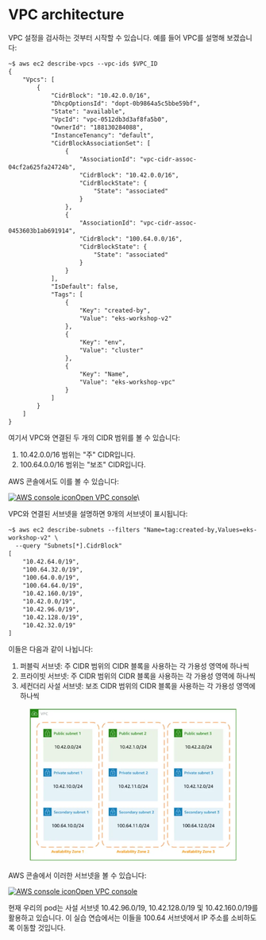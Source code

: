 # VPC architecture

VPC 설정을 검사하는 것부터 시작할 수 있습니다. 예를 들어 VPC를 설명해 보겠습니다:

```
~$ aws ec2 describe-vpcs --vpc-ids $VPC_ID
{
    "Vpcs": [
        {
            "CidrBlock": "10.42.0.0/16",
            "DhcpOptionsId": "dopt-0b9864a5c5bbe59bf",
            "State": "available",
            "VpcId": "vpc-0512db3d3af8fa5b0",
            "OwnerId": "188130284088",
            "InstanceTenancy": "default",
            "CidrBlockAssociationSet": [
                {
                    "AssociationId": "vpc-cidr-assoc-04cf2a625fa24724b",
                    "CidrBlock": "10.42.0.0/16",
                    "CidrBlockState": {
                        "State": "associated"
                    }
                },
                {
                    "AssociationId": "vpc-cidr-assoc-0453603b1ab691914",
                    "CidrBlock": "100.64.0.0/16",
                    "CidrBlockState": {
                        "State": "associated"
                    }
                }
            ],
            "IsDefault": false,
            "Tags": [
                {
                    "Key": "created-by",
                    "Value": "eks-workshop-v2"
                },
                {
                    "Key": "env",
                    "Value": "cluster"
                },
                {
                    "Key": "Name",
                    "Value": "eks-workshop-vpc"
                }
            ]
        }
    ]
}
```



여기서 VPC와 연결된 두 개의 CIDR 범위를 볼 수 있습니다:

1. 10.42.0.0/16 범위는 "주" CIDR입니다.
2. 100.64.0.0/16 범위는 "보조" CIDR입니다.

AWS 콘솔에서도 이를 볼 수 있습니다:

[![AWS console icon](https://eksworkshop.com/img/services/vpc.png)Open VPC console](https://console.aws.amazon.com/vpc/home#vpcs:tag:created-by=eks-workshop-v2)\


VPC와 연결된 서브넷을 설명하면 9개의 서브넷이 표시됩니다:

```
~$ aws ec2 describe-subnets --filters "Name=tag:created-by,Values=eks-workshop-v2" \
  --query "Subnets[*].CidrBlock"
[
    "10.42.64.0/19",
    "100.64.32.0/19",
    "100.64.0.0/19",
    "100.64.64.0/19",
    "10.42.160.0/19",
    "10.42.0.0/19",
    "10.42.96.0/19",
    "10.42.128.0/19",
    "10.42.32.0/19"
]
```

이들은 다음과 같이 나뉩니다:

1. 퍼블릭 서브넷: 주 CIDR 범위의 CIDR 블록을 사용하는 각 가용성 영역에 하나씩
2. 프라이빗 서브넷: 주 CIDR 범위의 CIDR 블록을 사용하는 각 가용성 영역에 하나씩
3. &#x20;세컨더리 사설 서브넷: 보조 CIDR 범위의 CIDR 블록을 사용하는 각 가용성 영역에 하나씩

<figure><img src="../../../.gitbook/assets/image (53).png" alt=""><figcaption></figcaption></figure>

AWS 콘솔에서 이러한 서브넷을 볼 수 있습니다:

[![AWS console icon](https://eksworkshop.com/img/services/vpc.png)Open VPC console](https://console.aws.amazon.com/vpc/home#subnets:tag:created-by=eks-workshop-v2;sort=desc:CidrBlock)

현재 우리의 pod는 사설 서브넷 10.42.96.0/19, 10.42.128.0/19 및 10.42.160.0/19를 활용하고 있습니다. 이 실습 연습에서는 이들을 100.64 서브넷에서 IP 주소를 소비하도록 이동할 것입니다.
